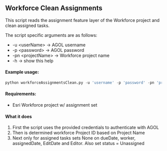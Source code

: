 ## Workforce Clean Assignments
This script reads the assignment feature layer of the Workforce project and clean assigned tasks.

The script specific arguments are as follows:
- -u \<userName\> -> AGOL username
- -p \<password\> -> AGOL password
- -pn \<projectName\> -> Workforce project name
- -h -> show this help

#### Example usage:
```python
python workforceAssignmentsClean.py -u 'username' -p 'password' -pn 'projectName'
```

#### Requirements:
- Esri Workforce project w/ assignment set

#### What it does
 1. First the script uses the provided credentials to authenticate with AGOL
 2. Then is determined workforce Project ID based on Project Name
 3. Next only for assigned tasks sets None on dueDate, worker, assignedDate, EditDate and Editor. Also set status = Unassigned